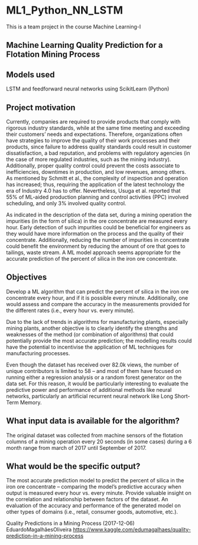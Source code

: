 # ML1_Python_NN_LSTM
This is a team project in the course Machine Learning-I
## Machine Learning Quality Prediction for a Flotation Mining Process
## Models used
LSTM and feedforward neural networks using ScikitLearn (Python)
## Project motivation 
Currently, companies are required to provide products that comply with rigorous industry standards, while at the same time meeting and exceeding their customers’ needs and expectations. Therefore, organizations often have strategies to improve the quality of their work processes and their products, since failure to address quality standards could result in customer dissatisfaction, a bad reputation, and problems with regulatory agencies (in the case of more regulated industries, such as the mining industry). Additionally, proper quality control could prevent the costs associate to inefficiencies, downtimes in production, and low revenues, among others. As mentioned by Schmitt et al., the complexity of inspection and operation has increased; thus, requiring the application of the latest technology the era of Industry 4.0 has to offer. Nevertheless, Usuga et al. reported that 55% of ML-aided production planning and control activities (PPC) involved scheduling, and only 3% involved quality control. 
 
As indicated in the description of the data set, during a mining operation the impurities (in the form of silica) in the ore concentrate are measured every hour. Early detection of such impurities could be beneficial for engineers as they would have more information on the process and the quality of their concentrate. Additionally, reducing the number of impurities in concentrate could benefit the environment by reducing the amount of ore that goes to tailings, waste stream. A ML model approach seems appropriate for the accurate prediction of the percent of silica in the iron ore concentrate.

## Objectives 
Develop a ML algorithm that can predict the percent of silica in the iron ore concentrate every hour, and if it is possible every minute. Additionally, one would assess and compare the accuracy in the measurements provided for the different rates (i.e., every hour vs. every minute). 

Due to the lack of trends in algorithms for manufacturing plants, especially mining plants, another objective is to clearly identify the strengths and weaknesses of the method (or combination of algorithms) that could potentially provide the most accurate prediction; the modelling results could have the potential to incentivise the application of ML techniques for manufacturing processes. 

Even though the dataset has received over 82.0k views, the number of unique contributors is limited to 58 – and most of them have focused on running either a regression analysis or a random forest generator on the data set. For this reason, it would be particularly interesting to evaluate the predictive power and performance of additional methods like neural networks, particularly an artificial recurrent neural network like Long Short-Term Memory.
## What input data is available for the algorithm?   
The original dataset was collected from machine sensors of the flotation columns of a mining operation every 20 seconds (in some cases) during a 6 month range from march of 2017 until September of 2017.
## What would be the specific output? 
The most accurate prediction model to predict the percent of silica in the iron ore concentrate – comparing the model’s predictive accuracy when output is measured every hour vs.  every minute. Provide valuable insight on the correlation and relationship between factors of the dataset. An evaluation of the accuracy and performance of the generated model on other types of domains (i.e., retail, consumer goods, automotive, etc.).

  Quality Predictions in a Mining Process (2017-12-06) EduardoMagalhãesOliveira https://www.kaggle.com/edumagalhaes/quality-prediction-in-a-mining-process

